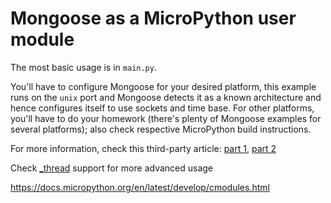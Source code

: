# Mongoose as a MicroPython user module

The most basic usage is in `main.py`.

You'll have to configure Mongoose for your desired platform, this example runs on the `unix` port and Mongoose detects it as a known architecture and hence configures itself to use sockets and time base. For other platforms, you'll have to do your homework (there's plenty of Mongoose examples for several platforms); also check respective MicroPython build instructions.

For more information, check this third-party article: [part 1](https://www.embeddedrelated.com/showarticle/1649.php), [part 2](https://www.embeddedrelated.com/showarticle/1670.php)

Check [_thread](https://docs.micropython.org/en/latest/library/_thread.html) support for more advanced usage

https://docs.micropython.org/en/latest/develop/cmodules.html
